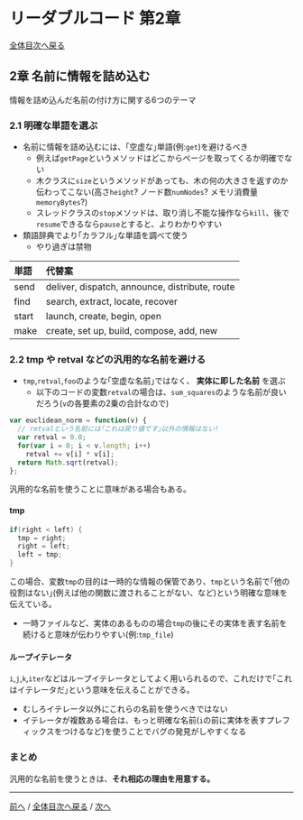 # リーダブルコード 第2章
[全体目次へ戻る](index.md)

## 2章 名前に情報を詰め込む
情報を詰め込んだ名前の付け方に関する6つのテーマ

### 2.1 明確な単語を選ぶ
- 名前に情報を詰め込むには、｢空虚な｣単語(例:`get`)を避けるべき
  + 例えば`getPage`というメソッドはどこからページを取ってくるか明確でない
  + 木クラスに`size`というメソッドがあっても、木の何の大きさを返すのか伝わってこない(高さ`height`? ノード数`numNodes`? メモリ消費量`memoryBytes`?)
  + スレッドクラスの`stop`メソッドは、取り消し不能な操作なら`kill`、後で`resume`できるなら`pause`とすると、よりわかりやすい
- 類語辞典でより｢カラフル｣な単語を調べて使う
  + やり過ぎは禁物

|単語 |代替案|
|:----|:-----|
|send |deliver, dispatch, announce, distribute, route|
|find |search, extract, locate, recover|
|start|launch, create, begin, open|
|make |create, set up, build, compose, add, new|

### 2.2 tmp や retval などの汎用的な名前を避ける
- `tmp`,`retval`,`foo`のような｢空虚な名前｣ではなく、 **実体に即した名前** を選ぶ
  + 以下のコードの変数`retval`の場合は、`sum_squares`のような名前が良いだろう(`v`の各要素の2乗の合計なので)

```js
var euclidean_norm = function(v) {
  // retvalという名前には｢これは戻り値です｣以外の情報はない!
  var retval = 0.0;
  for(var i = 0; i < v.length; i++)
    retval += v[i] * v[i];
  return Math.sqrt(retval);
};
```

汎用的な名前を使うことに意味がある場合もある。
#### tmp
```c
if(right < left) {
  tmp = right;
  right = left;
  left = tmp;
}
```

この場合、変数`tmp`の目的は一時的な情報の保管であり、`tmp`という名前で｢他の役割はない｣(例えば他の関数に渡されることがない、など)という明確な意味を伝えている。

- 一時ファイルなど、実体のあるものの場合`tmp`の後にその実体を表す名前を続けると意味が伝わりやすい(例:`tmp_file`)

#### ループイテレータ
`i`,`j`,`k`,`iter`などはループイテレータとしてよく用いられるので、これだけで｢これはイテレータだ｣という意味を伝えることができる。
- むしろイテレータ以外にこれらの名前を使うべきではない
- イテレータが複数ある場合は、もっと明確な名前(`i`の前に実体を表すプレフィックスをつけるなど)を使うことでバグの発見がしやすくなる

### まとめ
汎用的な名前を使うときは、**それ相応の理由を用意する。**

***

[前へ](c1.md) /
[全体目次へ戻る](index.md) /
[次へ](c3.md)
